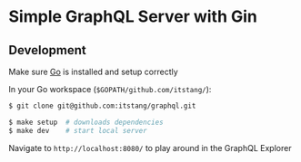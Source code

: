 # Simple GraphQL Server with Gin
## Development
Make sure [Go](https://ahmadawais.com/install-go-lang-on-macos-with-homebrew/) is installed and setup correctly

In your Go workspace (`$GOPATH/github.com/itstang/`):
```bash
$ git clone git@github.com:itstang/graphql.git
```

```bash
$ make setup  # downloads dependencies
$ make dev    # start local server
```

Navigate to `http://localhost:8080/` to play around in the GraphQL Explorer
